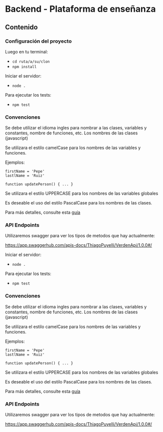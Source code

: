 # Backend - Plataforma de enseñanza 

## Contenido


### Configuración del proyecto

Luego en tu terminal:
* `cd ruta/a/su/clon`
* `npm install`


Iniciar el servidor:

* `node .`

Para ejecutar los tests:

* `npm test`

### Convenciones

Se debe utilizar el idioma ingles para nombrar a las clases, variables y constantes, nombre de funciones, etc. Los nombres de las clases (javascript)

Se utilizara el estilo camelCase para los nombres de las variables y funciones.

Ejemplos:
```
firstName = 'Pepe'
lastlName = 'Ruiz'

function updatePerson() { ... }
```
Se utilizara el estilo UPPERCASE para los nombres de las variables globales

Es deseable el uso del estilo PascalCase para los nombres de las clases.

Para más detalles, consulte esta [guía](https://google.github.io/styleguide/jsguide.html)


### API Endpoints

Utilizaremos swagger para ver los tipos de metodos que hay actualmente: 

https://app.swaggerhub.com/apis-docs/ThiagoPuyelli/VerdenApi/1.0.0#/


Iniciar el servidor:

* `node .`

Para ejecutar los tests:

* `npm test`

### Convenciones

Se debe utilizar el idioma ingles para nombrar a las clases, variables y constantes, nombre de funciones, etc. Los nombres de las clases (javascript)

Se utilizara el estilo camelCase para los nombres de las variables y funciones.

Ejemplos:
```
firstName = 'Pepe'
lastlName = 'Ruiz'

function updatePerson() { ... }
```
Se utilizara el estilo UPPERCASE para los nombres de las variables globales

Es deseable el uso del estilo PascalCase para los nombres de las clases.

Para más detalles, consulte esta [guía](https://google.github.io/styleguide/jsguide.html)


### API Endpoints

Utilizaremos swagger para ver los tipos de metodos que hay actualmente: 

https://app.swaggerhub.com/apis-docs/ThiagoPuyelli/VerdenApi/1.0.0#/

